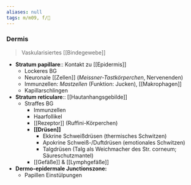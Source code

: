 ```yaml
---
aliases: null
tags: m/m09, f/🧴
---
```

### Dermis
> Vaskularisiertes [[Bindegewebe]]
- **Stratum papillare**:: Kontakt zu [[Epidermis]]
	- Lockeres BG
	- Neuronale [[Zellen]] (*Meissner-Tastkörperchen*, Nervenenden)
	- Immunzellen: *Mastzellen* (Funktion: Jucken), [[Makrophagen]]
	- Kapillarschlingen
- **Stratum reticulare**:: [[Hautanhangsgebilde]]
	- Straffes BG
		- Immunzellen
		- Haarfollikel
		- [[Rezeptor]] (Ruffini-Körperchen)
		- **[[Drüsen]]**
			- Ekkrine Schweißdrüsen (thermisches Schwitzen)
			- Apokrine Schweiß-/Duftdrüsen (emotionales Schwitzen)
			- Talgdrüsen (Talg als Weichmacher des Str. corneum; Säureschutzmantel)
		- [[Gefäße]] & [[Lymphgefäße]]
- **Dermo-epidermale Junctionszone:**
	- Papillen Einstülpungen